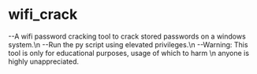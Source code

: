 # wifi_crack
--A wifi password cracking tool to crack stored passwords on a windows system.\n
--Run the py script using elevated privileges.\n
--Warning: This tool is only for educational purposes, usage of which to harm \n
anyone is highly unappreciated.
